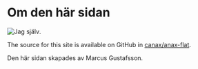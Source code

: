 Om den här sidan
==============================================

![Jag själv](http://www.debutant.nu/reportage/images/Marcus-pic.jpg).

The source for this site is available on GitHub in [canax/anax-flat](git@github.com:canax/anax-flat.git).

Den här sidan skapades av Marcus Gustafsson.
